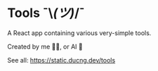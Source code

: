 # Tools ¯\\_(ツ)_/¯

A React app containing various very-simple tools.

Created by me 👨‍💻, or AI 🤖

See all: https://static.ducng.dev/tools